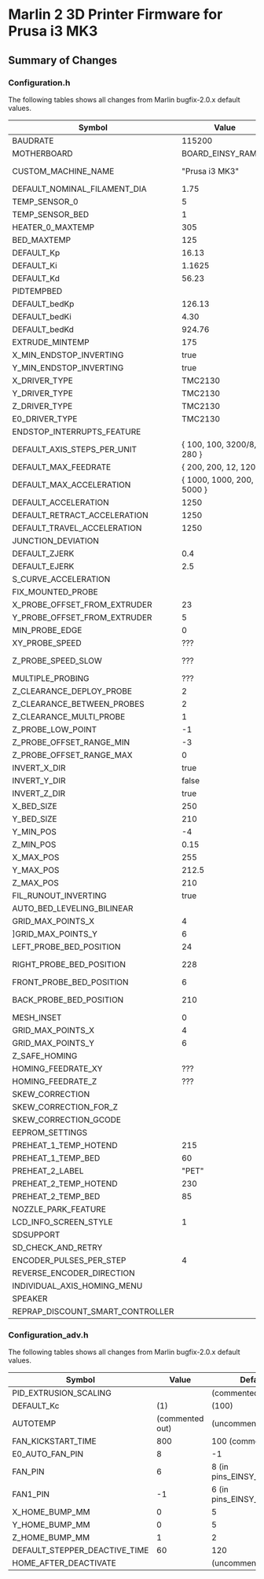 # Marlin 2 3D Printer Firmware for Prusa i3 MK3

## Summary of Changes

### Configuration.h

The following tables shows all changes from Marlin bugfix-2.0.x default values.

|Symbol                       |Value                    |Default
|-----------------------------|-------------------------|-------
|BAUDRATE                     |115200                   |250000
|MOTHERBOARD                  |BOARD_EINSY_RAMBO        |BOARD_RAMPS_14_EFB
|CUSTOM_MACHINE_NAME          |"Prusa i3 MK3"           |"3D Printer" (commented out)
|DEFAULT_NOMINAL_FILAMENT_DIA |1.75                     |3.0
|TEMP_SENSOR_0                |5                        |1
|TEMP_SENSOR_BED              |1                        |0
|HEATER_0_MAXTEMP             |305                      |275
|BED_MAXTEMP                  |125                      |150
|DEFAULT_Kp                   |16.13                    |22.2
|DEFAULT_Ki                   |1.1625                   |1.08
|DEFAULT_Kd                   |56.23                    |114
|PIDTEMPBED                   |                         |(commented out)
|DEFAULT_bedKp                |126.13                   |10.00
|DEFAULT_bedKi                |4.30                     |.023
|DEFAULT_bedKd                |924.76                   |305.4
|EXTRUDE_MINTEMP              |175                      |170
|X_MIN_ENDSTOP_INVERTING      |true                     |false
|Y_MIN_ENDSTOP_INVERTING      |true                     |false
|X_DRIVER_TYPE                |TMC2130                  |(commented out)
|Y_DRIVER_TYPE                |TMC2130                  |(commented out)
|Z_DRIVER_TYPE                |TMC2130                  |(commented out)
|E0_DRIVER_TYPE               |TMC2130                  |(commented out)
|ENDSTOP_INTERRUPTS_FEATURE   |                         |(commented out)
|DEFAULT_AXIS_STEPS_PER_UNIT  |{ 100, 100, 3200/8, 280 }|{ 80, 80, 4000, 500 }
|DEFAULT_MAX_FEEDRATE         |{ 200, 200, 12, 120 }    |{ 300, 300, 5, 25 }
|DEFAULT_MAX_ACCELERATION     |{ 1000, 1000, 200, 5000 }|{ 3000, 3000, 100, 10000 }
|DEFAULT_ACCELERATION         |1250                     |3000
|DEFAULT_RETRACT_ACCELERATION |1250                     |3000
|DEFAULT_TRAVEL_ACCELERATION  |1250                     |3000
|JUNCTION_DEVIATION           |                         |(commented out)
|DEFAULT_ZJERK                |0.4                      |0.3
|DEFAULT_EJERK                |2.5                      |5.0
|S_CURVE_ACCELERATION         |                         |(commented out)
|FIX_MOUNTED_PROBE            |                         |(commented out)
|X_PROBE_OFFSET_FROM_EXTRUDER |23                       |10
|Y_PROBE_OFFSET_FROM_EXTRUDER |5                        |10
|MIN_PROBE_EDGE               |0                        |10
|XY_PROBE_SPEED               |???                      |8000
|Z_PROBE_SPEED_SLOW           |???                      |(Z_PROBE_SPEED_FAST / 2)
|MULTIPLE_PROBING             |???                      |2 (commented out)
|Z_CLEARANCE_DEPLOY_PROBE     |2                        |10
|Z_CLEARANCE_BETWEEN_PROBES   |2                        |5
|Z_CLEARANCE_MULTI_PROBE      |1                        |5
|Z_PROBE_LOW_POINT            |-1                       |-2
|Z_PROBE_OFFSET_RANGE_MIN     |-3                       |-20
|Z_PROBE_OFFSET_RANGE_MAX     |0                        |20
|INVERT_X_DIR                 |true                     |false
|INVERT_Y_DIR                 |false                    |true
|INVERT_Z_DIR                 |true                     |false
|X_BED_SIZE                   |250                      |200
|Y_BED_SIZE                   |210                      |200
|Y_MIN_POS                    |-4                       |0
|Z_MIN_POS                    |0.15                     |0
|X_MAX_POS                    |255                      |X_BED_SIZE
|Y_MAX_POS                    |212.5                    |Y_BED_SIZE
|Z_MAX_POS                    |210                      |200
|FIL_RUNOUT_INVERTING         |true                     |false
|AUTO_BED_LEVELING_BILINEAR   |                         |(commented out)
|GRID_MAX_POINTS_X            |4                        |3
]GRID_MAX_POINTS_Y            |6                        |GRID_MAX_POINTS_X
|LEFT_PROBE_BED_POSITION      |24                       |MIN_PROBE_EDGE
|RIGHT_PROBE_BED_POSITION     |228                      |(X_BED_SIZE - (MIN_PROBE_EDGE))
|FRONT_PROBE_BED_POSITION     |6                        |MIN_PROBE_EDGE
|BACK_PROBE_BED_POSITION      |210                      |(Y_BED_SIZE - (MIN_PROBE_EDGE))
|MESH_INSET                   |0                        |1
|GRID_MAX_POINTS_X            |4                        |10
|GRID_MAX_POINTS_Y            |6                        |GRID_MAX_POINTS_X
|Z_SAFE_HOMING                |                         |(commented out)
|HOMING_FEEDRATE_XY           |???                      |(50*60)
|HOMING_FEEDRATE_Z            |???                      |(4*60)
|SKEW_CORRECTION              |                         |(commented out)
|SKEW_CORRECTION_FOR_Z        |                         |(commented out)
|SKEW_CORRECTION_GCODE        |                         |(commented out)
|EEPROM_SETTINGS              |                         |(commented out)
|PREHEAT_1_TEMP_HOTEND        |215                      |180
|PREHEAT_1_TEMP_BED           |60                       |70
|PREHEAT_2_LABEL              |"PET"                    |"ABS"
|PREHEAT_2_TEMP_HOTEND        |230                      |240
|PREHEAT_2_TEMP_BED           |85                       |110
|NOZZLE_PARK_FEATURE          |                         |(commented out)
|LCD_INFO_SCREEN_STYLE        |1                        |0
|SDSUPPORT                    |                         |(commented out)
|SD_CHECK_AND_RETRY           |                         |(commented out)
|ENCODER_PULSES_PER_STEP      |4                        |4 (commented out)
|REVERSE_ENCODER_DIRECTION    |                         |(commented out)
|INDIVIDUAL_AXIS_HOMING_MENU  |                         |(commented out)
|SPEAKER                      |                         |(commented out)
|REPRAP_DISCOUNT_SMART_CONTROLLER|                      |(commented out)

### Configuration_adv.h

The following tables shows all changes from Marlin bugfix-2.0.x default values.

|Symbol                       |Value                    |Default
|-----------------------------|-------------------------|-------
|PID_EXTRUSION_SCALING        |                         |(commented out)
|DEFAULT_Kc                   |(1)                      |(100)
|AUTOTEMP                     |(commented out)          |(uncommented)
|FAN_KICKSTART_TIME           |800                      |100 (commented out)
|E0_AUTO_FAN_PIN              |8                        |-1
|FAN_PIN                      |6                        |8 (in pins_EINSY_RAMBO.h)
|FAN1_PIN                     |-1                       |6 (in pins_EINSY_RAMBO.h)
|X_HOME_BUMP_MM               |0                        |5
|Y_HOME_BUMP_MM               |0                        |5
|Z_HOME_BUMP_MM               |1                        |2
|DEFAULT_STEPPER_DEACTIVE_TIME |60                      |120
|HOME_AFTER_DEACTIVATE        |                         |(uncommented)